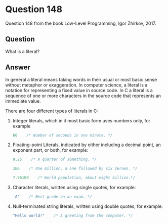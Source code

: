 # Question 148

Question 148 from the book Low-Level Programming, Igor Zhirkov, 2017.

## Question

What is a literal?

## Answer

In general a literal means taking words in their usual or most basic sense without metaphor or exaggeration. In computer science, a literal is a notation for representing a fixed value in source code. In C a literal is a sequence of one or more characters in the source code that represents an immediate value.

There are four different types of literals in C:

1. Integer literals, which in it most basic form uses numbers only, for example

    ```C
    60    /* Number of seconds in one minute. */
    ```

2. Floating-point Literals, indicated by either including a decimal point, an exponent part, or both, for example:

    ```C
    0.25    /* A quarter of something. */
    ```

    ```C
    1E6    /* One million, a one followed by six zeroes. */
    ```

    ```C
    7.961E9    /* World population, about eight billion.*/
    ```

3. Character literals, written using single quotes, for example:

    ```C
    'A'    /* Best grade on an exam. */
    ```

4. Null-terminated string literals, written using double quotes, for example:

    ```C
    "Hello world!"    /* A greeting from the computer. */
    ```
